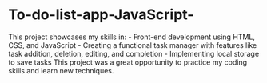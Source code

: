 # To-do-list-app-JavaScript-
This project showcases my skills in:  - Front-end development using HTML, CSS, and JavaScript - Creating a functional task manager with features like task addition, deletion, editing, and completion - Implementing local storage to save tasks  This project was a great opportunity to practice my coding skills and learn new techniques. 
